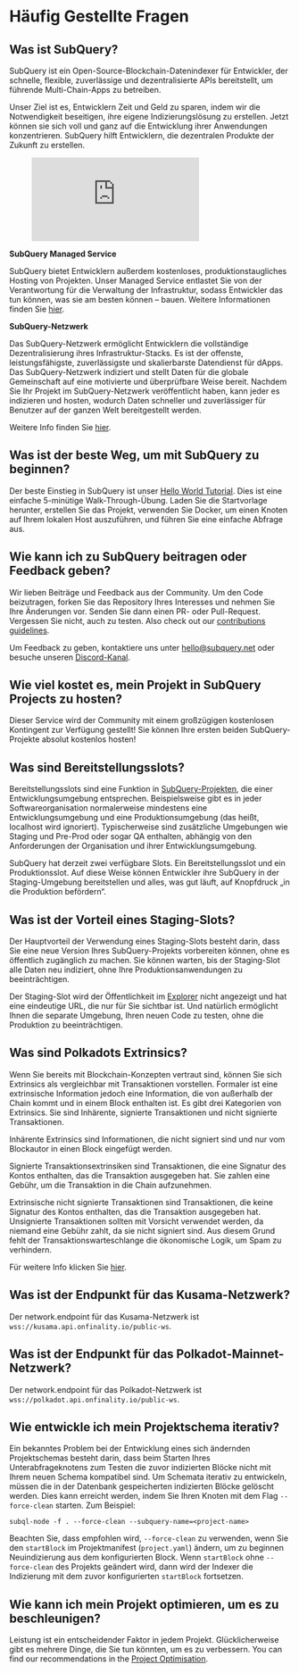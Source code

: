 # Häufig Gestellte Fragen

## Was ist SubQuery?

SubQuery ist ein Open-Source-Blockchain-Datenindexer für Entwickler, der schnelle, flexible, zuverlässige und dezentralisierte APIs bereitstellt, um führende Multi-Chain-Apps zu betreiben.

Unser Ziel ist es, Entwicklern Zeit und Geld zu sparen, indem wir die Notwendigkeit beseitigen, ihre eigene Indizierungslösung zu erstellen. Jetzt können sie sich voll und ganz auf die Entwicklung ihrer Anwendungen konzentrieren. SubQuery hilft Entwicklern, die dezentralen Produkte der Zukunft zu erstellen.

<figure class="video_container">
<iframe src="https://www.youtube.com/embed/gCpVz_mkWdo" title="Einführung in das SubQuery Network" frameborder="0" allow="accelerometer; autoplay; clipboard-write; encrypted-media; gyroscope; picture-in-picture" allowfullscree="true"></iframe>
</figure>

**SubQuery Managed Service**

SubQuery bietet Entwicklern außerdem kostenloses, produktionstaugliches Hosting von Projekten. Unser Managed Service entlastet Sie von der Verantwortung für die Verwaltung der Infrastruktur, sodass Entwickler das tun können, was sie am besten können – bauen. Weitere Informationen finden Sie [hier](/run_publish/publish.md).

**SubQuery-Netzwerk**

Das SubQuery-Netzwerk ermöglicht Entwicklern die vollständige Dezentralisierung ihres Infrastruktur-Stacks. Es ist der offenste, leistungsfähigste, zuverlässigste und skalierbarste Datendienst für dApps. Das SubQuery-Netzwerk indiziert und stellt Daten für die globale Gemeinschaft auf eine motivierte und überprüfbare Weise bereit. Nachdem Sie Ihr Projekt im SubQuery-Netzwerk veröffentlicht haben, kann jeder es indizieren und hosten, wodurch Daten schneller und zuverlässiger für Benutzer auf der ganzen Welt bereitgestellt werden.

Weitere Info finden Sie [hier](/subquery_network/introduction.md).

## Was ist der beste Weg, um mit SubQuery zu beginnen?

Der beste Einstieg in SubQuery ist unser [Hello World Tutorial](/assets/pdf/Hello_World_Lab.pdf). Dies ist eine einfache 5-minütige Walk-Through-Übung. Laden Sie die Startvorlage herunter, erstellen Sie das Projekt, verwenden Sie Docker, um einen Knoten auf Ihrem lokalen Host auszuführen, und führen Sie eine einfache Abfrage aus.

## Wie kann ich zu SubQuery beitragen oder Feedback geben?

Wir lieben Beiträge und Feedback aus der Community. Um den Code beizutragen, forken Sie das Repository Ihres Interesses und nehmen Sie Ihre Änderungen vor. Senden Sie dann einen PR- oder Pull-Request. Vergessen Sie nicht, auch zu testen. Also check out our [contributions guidelines](../miscellaneous/contributing.html).

Um Feedback zu geben, kontaktiere uns unter hello@subquery.net oder besuche unseren [Discord-Kanal](https://discord.com/invite/78zg8aBSMG).

## Wie viel kostet es, mein Projekt in SubQuery Projects zu hosten?

Dieser Service wird der Community mit einem großzügigen kostenlosen Kontingent zur Verfügung gestellt! Sie können Ihre ersten beiden SubQuery-Projekte absolut kostenlos hosten!

## Was sind Bereitstellungsslots?

Bereitstellungsslots sind eine Funktion in [SubQuery-Projekten](https://project.subquery.network), die einer Entwicklungsumgebung entsprechen. Beispielsweise gibt es in jeder Softwareorganisation normalerweise mindestens eine Entwicklungsumgebung und eine Produktionsumgebung (das heißt, localhost wird ignoriert). Typischerweise sind zusätzliche Umgebungen wie Staging und Pre-Prod oder sogar QA enthalten, abhängig von den Anforderungen der Organisation und ihrer Entwicklungsumgebung.

SubQuery hat derzeit zwei verfügbare Slots. Ein Bereitstellungsslot und ein Produktionsslot. Auf diese Weise können Entwickler ihre SubQuery in der Staging-Umgebung bereitstellen und alles, was gut läuft, auf Knopfdruck „in die Produktion befördern“.

## Was ist der Vorteil eines Staging-Slots?

Der Hauptvorteil der Verwendung eines Staging-Slots besteht darin, dass Sie eine neue Version Ihres SubQuery-Projekts vorbereiten können, ohne es öffentlich zugänglich zu machen. Sie können warten, bis der Staging-Slot alle Daten neu indiziert, ohne Ihre Produktionsanwendungen zu beeinträchtigen.

Der Staging-Slot wird der Öffentlichkeit im [Explorer](https://explorer.subquery.network/) nicht angezeigt und hat eine eindeutige URL, die nur für Sie sichtbar ist. Und natürlich ermöglicht Ihnen die separate Umgebung, Ihren neuen Code zu testen, ohne die Produktion zu beeinträchtigen.

## Was sind Polkadots Extrinsics?

Wenn Sie bereits mit Blockchain-Konzepten vertraut sind, können Sie sich Extrinsics als vergleichbar mit Transaktionen vorstellen. Formaler ist eine extrinsische Information jedoch eine Information, die von außerhalb der Chain kommt und in einem Block enthalten ist. Es gibt drei Kategorien von Extrinsics. Sie sind Inhärente, signierte Transaktionen und nicht signierte Transaktionen.

Inhärente Extrinsics sind Informationen, die nicht signiert sind und nur vom Blockautor in einen Block eingefügt werden.

Signierte Transaktionsextrinsiken sind Transaktionen, die eine Signatur des Kontos enthalten, das die Transaktion ausgegeben hat. Sie zahlen eine Gebühr, um die Transaktion in die Chain aufzunehmen.

Extrinsische nicht signierte Transaktionen sind Transaktionen, die keine Signatur des Kontos enthalten, das die Transaktion ausgegeben hat. Unsignierte Transaktionen sollten mit Vorsicht verwendet werden, da niemand eine Gebühr zahlt, da sie nicht signiert sind. Aus diesem Grund fehlt der Transaktionswarteschlange die ökonomische Logik, um Spam zu verhindern.

Für weitere Info klicken Sie [hier](https://substrate.dev/docs/en/knowledgebase/learn-substrate/extrinsics).

## Was ist der Endpunkt für das Kusama-Netzwerk?

Der network.endpoint für das Kusama-Netzwerk ist `wss://kusama.api.onfinality.io/public-ws`.

## Was ist der Endpunkt für das Polkadot-Mainnet-Netzwerk?

Der network.endpoint für das Polkadot-Netzwerk ist `wss://polkadot.api.onfinality.io/public-ws`.

## Wie entwickle ich mein Projektschema iterativ?

Ein bekanntes Problem bei der Entwicklung eines sich ändernden Projektschemas besteht darin, dass beim Starten Ihres Unterabfrageknotens zum Testen die zuvor indizierten Blöcke nicht mit Ihrem neuen Schema kompatibel sind. Um Schemata iterativ zu entwickeln, müssen die in der Datenbank gespeicherten indizierten Blöcke gelöscht werden. Dies kann erreicht werden, indem Sie Ihren Knoten mit dem Flag `--force-clean` starten. Zum Beispiel:

```shell
subql-node -f . --force-clean --subquery-name=<project-name>
```

Beachten Sie, dass empfohlen wird, `--force-clean` zu verwenden, wenn Sie den `startBlock` im Projektmanifest (`project.yaml`) ändern, um zu beginnen Neuindizierung aus dem konfigurierten Block. Wenn `startBlock` ohne `--force-clean` des Projekts geändert wird, dann wird der Indexer die Indizierung mit dem zuvor konfigurierten `startBlock` fortsetzen.

## Wie kann ich mein Projekt optimieren, um es zu beschleunigen?

Leistung ist ein entscheidender Faktor in jedem Projekt. Glücklicherweise gibt es mehrere Dinge, die Sie tun könnten, um es zu verbessern. You can find our recommendations in the [Project Optimisation](../build/optimisation.md).
